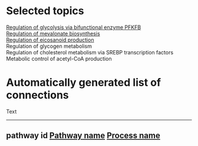 
# Selected topics

<a href="/glycolysis/">Regulation of glycolysis via bifunctional enzyme PFKFB</a><br />
<a href="/mevalonate/">Regulation of mevalonate biosynthesis</a><br />
<a href="/eicosanoids/">Regulation of eicosanoid production</a><br />
Regulation of glycogen metabolism<br />
Regulation of cholesterol metabolism via SREBP transcription factors<br />
Metabolic control of acetyl-CoA production<br />

# Automatically generated list of connections

Text

---
pathway id 
<a href="https://reactome.org/">Pathway name</a> 
<a href="https://reactome.org/PathwayBrowser/">Process name</a> 
---

